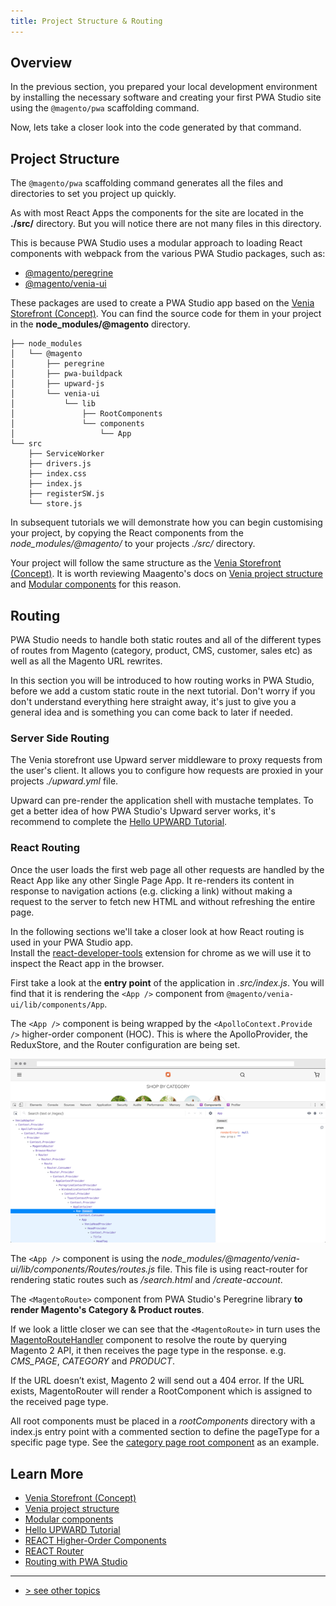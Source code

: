 ```yaml
---
title: Project Structure & Routing
---
```


## Overview

In the previous section, you prepared your local development environment by installing the necessary software 
and creating your first PWA Studio site using the `@magento/pwa` scaffolding command. 

Now, lets take a closer look into the code generated by that command.

## Project Structure

The  `@magento/pwa` scaffolding command generates all the files and directories to set you project up quickly. 

As with most React Apps the components for the site are located in the **./src/** directory.
But you will notice there are not many files in this directory.

This is because PWA Studio uses a modular approach to loading React components with webpack from the various PWA Studio packages,
such as:

-   [@magento/peregrine][]
-   [@magento/venia-ui][]

These packages are used to create a PWA Studio app based on the [Venia Storefront (Concept)][].
You can find the source code for them in your project in the **node_modules/@magento** directory.

```tree
├── node_modules
│   └── @magento
│       ├── peregrine
│       ├── pwa-buildpack
│       ├── upward-js
│       └── venia-ui
│           └── lib
│               ├── RootComponents
│               └── components
│                   └── App
└── src
    ├── ServiceWorker
    ├── drivers.js
    ├── index.css
    ├── index.js
    ├── registerSW.js
    └── store.js
```

In subsequent tutorials we will demonstrate how you can begin customising your project, 
by copying the React components from the _node_modules/@magento/_ to your projects _./src/_ directory.

Your project will follow the same structure as the [Venia Storefront (Concept)][].
It is worth reviewing Maagento's docs on [Venia project structure][] and [Modular components][] for this reason.

## Routing

PWA Studio needs to handle both static routes and all of the different types of 
routes from Magento (category, product, CMS, customer, sales etc) as well as all the Magento URL rewrites. 

In this section you will be introduced to how routing works in PWA Studio, before we add a custom static route in the next tutorial.
Don't worry if you don't understand everything here straight away, 
it's just to give you a general idea and is something you can come back to later if needed.

### Server Side Routing

The Venia storefront use Upward server middleware to proxy requests from the user's client. 
It allows you to configure how requests are proxied in your projects _./upward.yml_ file.

Upward can pre-render the application shell with mustache templates. 
To get a better idea of how PWA Studio's Upward server works, it's recommend to complete the [Hello UPWARD Tutorial][].

### React Routing

Once the user loads the first web page all other requests are handled by the React App like any other Single Page App. 
It re-renders its content in response to navigation actions (e.g. clicking a link) without making 
a request to the server to fetch new HTML and without refreshing the entire page.

In the following sections we'll take a closer look at how React routing is used in your PWA Studio app.    
Install the [react-developer-tools][] extension for chrome as we will use it to inspect the React app in the browser.

First take a look at the **entry point** of the application in _.src/index.js_.
You will find that it is rendering the `<App />` component from `@magento/venia-ui/lib/components/App`.

The `<App />` component is being wrapped by the `<ApolloContext.Provide />` higher-order component (HOC).
This is where the ApolloProvider, the ReduxStore, and the Router configuration are being set. 

![react-components][]

The `<App />` component is using the _node_modules/@magento/venia-ui/lib/components/Routes/routes.js_
file.  This file is using react-router for rendering static routes such as _/search.html_ and _/create-account_.    

The `<MagentoRoute>` component from PWA Studio's Peregrine library **to render Magento's Category & Product routes**.

If we look a little closer we can see that the `<MagentoRoute>` in turn uses the [MagentoRouteHandler][] component 
to resolve the route by querying Magento 2 API, 
it then receives the page type in the response. e.g. *CMS_PAGE*, _CATEGORY_ and _PRODUCT_.

If the URL doesn’t exist, Magento 2 will send out a 404 error.
If the URL exists, MagentoRouter will render a RootComponent which is assigned to the received page type.

All root components must be placed in a *rootComponents* directory with a index.js entry point with 
a commented section to define the pageType for a specific page type. See the [category page root component][] as an example.

## Learn More

-   [Venia Storefront (Concept)][]
-   [Venia project structure][]
-   [Modular components][]
-   [Hello UPWARD Tutorial][]
-   [REACT Higher-Order Components][]
-   [REACT Router][]
-   [Routing with PWA Studio][]

---
- [> see other topics](../../README.md#what-you-will-learn)

[Routing with PWA Studio]: https://magento.github.io/pwa-studio/peregrine/routing/
[Venia Storefront (Concept)]: https://magento.github.io/pwa-studio/venia-pwa-concept/
[Venia project structure]: https://magento.github.io/pwa-studio/venia-pwa-concept/project-structure/
[Modular components]: https://magento.github.io/pwa-studio/venia-pwa-concept/features/modular-components/
[Hello UPWARD Tutorial]: https://magento.github.io/pwa-studio/tutorials/hello-upward/simple-server/
[@magento/peregrine]: https://www.npmjs.com/package/@magento/peregrine
[@magento/venia-ui]: https://www.npmjs.com/package/@magento/venia-ui
[react-developer-tools]: https://chrome.google.com/webstore/detail/react-developer-tools/fmkadmapgofadopljbjfkapdkoienihi
[react-components]: ./images/react-components.png
[REACT Higher-Order Components]: https://reactjs.org/docs/higher-order-components.html
[REACT Router]: https://reacttraining.com/react-router/
[MagentoRouteHandler]: https://github.com/magento/pwa-studio/blob/develop/packages/peregrine/lib/Router/magentoRouteHandler.js
[category page root component]: https://github.com/magento/pwa-studio/blob/develop/packages/venia-ui/lib/RootComponents/Category/index.js
